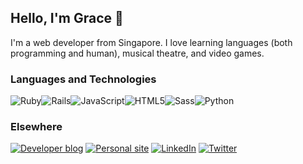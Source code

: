 ## Hello, I'm Grace 👋

I'm a web developer from Singapore. I love learning languages (both programming and human), musical theatre, and video games.

### Languages and Technologies
<img src="https://img.shields.io/badge/Ruby-CC342D?logo=Ruby&logoColor=FFFFFF&style=for-the-badge" alt="Ruby"/><img src="https://img.shields.io/badge/Rails-CC0000?logo=Rails&logoColor=FFFFFF&style=for-the-badge" alt="Rails" /><img src="https://img.shields.io/badge/JavaScript-F7DF1E?logo=JavaScript&logoColor=FFFFFF&style=for-the-badge" alt="JavaScript" /><img src="https://img.shields.io/badge/HTML5-E34F26?logo=HTML5&logoColor=FFFFFF&style=for-the-badge" alt="HTML5" /><img src="https://img.shields.io/badge/Sass-CC342D?logo=Sass&logoColor=FFFFFF&style=for-the-badge" alt="Sass" /><img src="https://img.shields.io/badge/Python-3776AB?logo=Python&logoColor=FFFFFF&style=for-the-badge" alt="Python" />

### Elsewhere
<a href="https://graceteng.me/"><img src="https://img.shields.io/badge/Dev%20Blog-2962FF?logo=Hashnode&logoColor=FFFFFF&style=for-the-badge" alt="Developer blog"/></a>
<a href="https://graceteng.ninja/"><img src="https://img.shields.io/badge/Personal%20site-000000?logo=Squarespace&logoColor=FFFFFF&style=for-the-badge" alt="Personal site"/></a>
<a href="https://www.linkedin.com/in/graceteng89/"><img src="https://img.shields.io/badge/LinkedIn-0077B5?logo=LinkedIn&logoColor=FFFFFF&style=for-the-badge" alt="LinkedIn"/></a>
<a href="https://twitter.com/pelicularities"><img src="https://img.shields.io/badge/Twitter-1DA1F2?logo=Twitter&logoColor=FFFFFF&style=for-the-badge" alt="Twitter"/></a>
